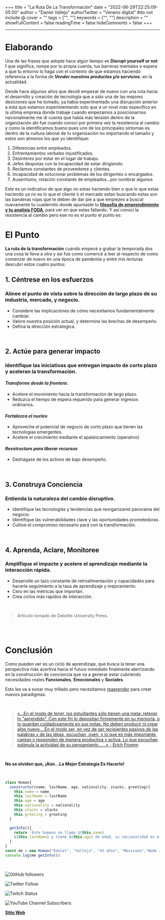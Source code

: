 +++
title = "La Ruta De La Transformación"
date = "2022-06-29T22:25:09-05:00"
author = "Daniel Vallejo"
authorTwitter = "Veneno digital" #do not include @
cover = ""
tags = ["", ""]
keywords = ["", ""]
description = ""
showFullContent = false
readingTime = false
hideComments = false
+++

---

# Elaborando

Una de las frases que adopte hace algún tiempo es **Disrupt yourself or not !** que significa, rompe por tu propia cuenta,  tus barreras mentales o espera a que tu entorno lo haga con el contexto de que estamos haciendo referencia a la forma de **_Vender nuestros productos y/o servicios._** en la actualidad.


Desde hace algunos años que decidi empezar de nuevo con una ruta hacia el desarrollo y creación de tecnología que a sido una de las mejores desiciones que he tomado, ya habia experimentado una disrupción anterior a esta que estamos experimentando solo que a un nivel más específico en la ultima empresa donde trabaje cuando empezamos a posicionarnos nacionalmente me di cuenta que habia más tensión dentro de la organización ahi fue cuando conoci por primera vez la resistencia al cambío y como la identificamos bueno pues uno de los principales sintomas es dentro de la cultura laboral de tu organización no importando el tamaño y estos son almenos los que yo identifique: 

1. Diferencias entre empleados.
2. Enfrentamientos verbales injustificados.
3. Desinteres por estar en el lugar de trabajo.
4. Jefes despotas con la incapacidad de estar dirigiendo.
5. Reclamos constantes de proveedores y clientes.
6. Incapacidad de solucionar problemas de los dirigentes o encargados.
7. Ausentismo, rotación  constante de empleados...por nombrar algunos

Este es un indicativo de que  algo no estas haciendo bien o que lo que estas haciendo ya no es lo que el cliente ó el mercado estan buscando  estas son las banderas rojas que te deben de dar pie a que empiezes a buscar nuevamente tu cuadernito donde apuntaste tu **[filosofia de emprendimiento y tu analisis FODA](https://danyveneno.github.io/presentacion/)**, para ver en que estas fallando. Y así conocí la resistencia al cambío pero ese no es el punto el punto es:



# El Punto


**La ruta de la transformación** cuando empecé a grabar la temporada dos una cosa te lleva a otra y así fue como comencé a leer al respecto de como comenzar de nuevo en una época de pandemia  y entre mis lecturas descubrí estos cuatro puntos:

## 1. **Céntrese en los esfuerzos**


### **Alinee el punto de vista sobre la dirección de largo plazo de su industria, mercado, y negocio.**


- Considere las implicaciónes de cómo necesitamos fundamentalmente cambiar.
- Valore nuestra posición actual, y determine las brechas de desempeño.
- Defina la dirección estrategica.

<br>



## 2. **Actúe para generar impacto**


### **Identifique las iniciativas que entregan impacto de corto plazo y aceleran la transformación.**


#### **_Transforme desde la frontera_**.
- Acelere el movimiento hacia la transformación de largo plazo.
- Reduzca el tiempo de espera requerido para generar ingresos ordinarios.

#### **_Fortalezca el nucleo_**

- Aproveche el potencial de negocio de corto plazo que tienen las tecnologias emergentes.
- Acelere el crecimiento mediante el apalancamiento (operativo)


#### **_Reestructure para liberar recursos_**

- Deshágase de los activos de bajo desempeño.

<br>


## 3. **Construya Conciencia**


### **Entienda la naturaleza del cambio disruptivo.**


- Identifique las tecnologías y tendencias que reorganizanel panorama del negocio.
- Identifique las vulnerabilidades clave y las oportunidades prometedoras.
- Cultive el compromiso necesario para con la transformación.


<br>

## 4. **Aprenda, Aclare, Monitoree**


### **Amplifique el impacto y acelere el aprendizaje mediante la interacción rápida.**


- Desarrolle un lazo constante de retroalimentación y capacidades para hacerle seguimiento a la tasa de aprendizaje y mejoramiento.
- Cero en las métricas que importan.
- Crea ciclos más rapidos de interacción.

<br>


> Articulo tomado de Deloitte University Press.

<br></br>



# Conclusión

Como pueden ver es un ciclo de aprendizaje, que busca la tener una perspectiva más acertiva hacia el futuro inmediato finalmente aterrizando en la construcción de conciencia que va a generar estar cubriendo necesidades reales **Funcionales**, **Emocionales** y **Sociales**.


Esto les va a sonar muy trillado pero necesitamos [reaprender](https://es.wikipedia.org/wiki/Aprendizaje#:~:text=El%20aprendizaje%20es%20el%20proceso%20a%20trav%C3%A9s%20del,experiencia%2C%20la%20instrucci%C3%B3n%2C%20el%20razonamiento%20y%20la%20observaci%C3%B3n.) para crear nuevos paradigmas.




<br>

> [«...En el modo de tener, los estudiantes sólo tienen una meta: retener lo “aprendido”. Con este fin lo depositan firmemente en su memoria, o lo guardan cuidadosamente en sus notas. No deben producir ni crear algo nuevo....En el modo ser, en vez de ser recipientes pasivos de las palabras y de las ideas, escuchan, oyen, y lo que es más importante, captan y responden de manera productiva y activa. Lo que escuchan estimula la actividad de su pensamiento......»  -  Erich Fromm](https://www.bloghemia.com/2022/02/el-aprendizaje-en-el-estudiante-por.html#:~:text=El%20aprendizaje%20en%20el%20estudiante%20%7C%20por%20Erich,memoria%2C%20o%20lo%20guardan%20cuidadosamente%20en%20sus%20notas.)

<br>

**No se olviden que, ¡Aún...La Mejor Estrategia Es Hacerlo!**

<br>


```js
class Human{
  constructor(name, lastName, age, nationality, stacks, greeting){
    this.name = name
    this.lastName = lastName
    this.age = age
    this.nationality = nationality
    this.stacks = stacks
    this.greeting = greeting
  }

  getInfo(){
    return `Este humano se llama ${this.name}
    ${this.lastName} y tiene ${this.age} de edad, su nacionalidad es ${this.nationality} y esta aprendiendo a programar en ${this.stacks}y te manda saludos ${this.greeting}`
  }
}
const me = new Human("Daniel", "Vallejo", "43 años", "Mexicana","Node Js y Javascript", "desde México")
console.log(me.getInfo())

```

<br>


![GitHub followers](https://img.shields.io/github/followers/DanyVeneno?style=social)

![Twitter Follow](https://img.shields.io/twitter/follow/venenodigital?style=social)

![Twitch Status](https://img.shields.io/twitch/status/yehiibhii?style=social)

![YouTube Channel Subscribers](https://img.shields.io/youtube/channel/subscribers/UC8UhdMAKJX56O2PY8kzBIlw?style=social)


[**Sitio Web**](https://juanitovenenoestudio.azurewebsites.net/)










